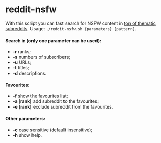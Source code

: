 # reddit-nsfw
With this script you can fast search for NSFW content in [ton of thematic subreddits](https://www.reddit.com/r/nsfw411/wiki/fulllist1).
Usage: `./reddit-nsfw.sh {parameters} [pattern]`.
#### Search in (only one parameter can be used):
+ **-r**    ranks;
+ **-s**    numbers of subscribers;
+ **-u**    URLs;
+ **-t**    titles;
+ **-d**    descriptions.
#### Favourites:
+ **-f**    show the favourites list;
+ **-a [rank]**    add subreddit to the favourites;
+ **-e [rank]**    exclude subreddit from the favourites.
#### Other parameters:
+ **-c**    case sensitive (default insensitive);
+ **-h**    show help.
